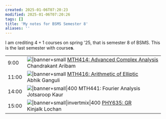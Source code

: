 ```yaml
---
created: 2025-01-06T07:20:23
modified: 2025-01-06T07:20:26
tags: []
title: 'My notes for BSMS Semester 8'
aliases: '' 
---
```



I am crediting $4+1$ courses on spring '25, that is semester 8 of BSMS. This is the last semester with course**s**. 

|       |                                                                                                                                                                                                     |
| ----- | --------------------------------------------------------------------------------------------------------------------------------------------------------------------------------------------------- |
| 9:00  | ![\|banner+small](https://peterbiber.github.io/viscomplexr/articles/viscomplexr-vignette_for_website_files/figure-html/figure_3-1.png)  [MTH414: Advanced Complex Analysis](https://drive.google.com/open?id=102Zyk2QTI5vOmtA6j0vrnuUmK_JaItB1&usp=drive_fs) <br>Chandrakant Aribam |
| 11:00 | ![\|banner+small](https://upload.wikimedia.org/wikipedia/commons/thumb/d/d5/Lattice_torsion_points.svg/1280px-Lattice_torsion_points.svg.png) [MTH416: Arithmetic of Elliptic](https://drive.google.com/open?id=104zalLaQSoa7IL7svSCacX2OTNX0J9tT&usp=drive_fs)<br>Abhik Ganguli  |
| 14:00 | ![\|banner+small\|400](https://i.imgur.com/pvODHuw.png) MTH441: Fourier Analysis <br>Jotsaroop Kaur                                                                                              |
| 15:00 | ![\|banner+small\|invertmix\|400](https://tikz.net/wp-content/uploads/2021/10/relativity_penrose_diagram-007.png) [PHY635: GR](https://drive.google.com/open?id=106krAwwmzmM3SWHoD_BFEMrDRI6UoFo5&usp=drive_fs)<br> Kinjalk Lochan                                                 |
